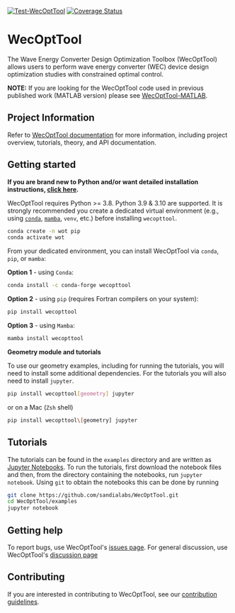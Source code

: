 [![Test-WecOptTool](https://github.com/sandialabs/WecOptTool/actions/workflows/push.yml/badge.svg)](https://github.com/sandialabs/WecOptTool/actions/workflows/push.yml)
[![Coverage Status](https://coveralls.io/repos/github/sandialabs/WecOptTool/badge.svg?branch=main)](https://coveralls.io/github/sandialabs/WecOptTool?branch=main)

# WecOptTool
The Wave Energy Converter Design Optimization Toolbox (WecOptTool) allows users to perform wave energy converter (WEC) device design optimization studies with constrained optimal control.

**NOTE:** If you are looking for the WecOptTool code used in previous published work (MATLAB version) please see [WecOptTool-MATLAB](https://github.com/SNL-WaterPower/WecOptTool-MATLAB).

## Project Information
Refer to [WecOptTool documentation](https://sandialabs.github.io/WecOptTool/) for more information, including project overview, tutorials, theory, and API documentation.

## Getting started
**If you are brand new to Python and/or want detailed installation instructions, [click here](https://github.com/sandialabs/WecOptTool/INSTALLATION.md).**

WecOptTool requires Python >= 3.8. Python 3.9 & 3.10 are supported.
It is strongly recommended you create a dedicated virtual environment (e.g., using [`conda`](https://www.anaconda.com/), [`mamba`](https://mamba.readthedocs.io/en/latest/), `venv`, etc.) before installing `wecopttool`.

```bash
conda create -n wot pip
conda activate wot
```

From your dedicated environment, you can install WecOptTool via `conda`, `pip`, or `mamba`:

**Option 1** - using `Conda`:

```bash
conda install -c conda-forge wecopttool
```

**Option 2** - using `pip` (requires Fortran compilers on your system):

```bash
pip install wecopttool
```

**Option 3** - using `Mamba`:

```bash
mamba install wecopttool
```

**Geometry module and tutorials**

To use our geometry examples, including for running the tutorials, you will need to install some additional dependencies. 
For the tutorials you will also need to install `jupyter`. 

```bash
pip install wecopttool[geometry] jupyter
```

or on a Mac (`Zsh` shell)

```bash
pip install wecopttool\[geometry] jupyter
```

## Tutorials
The tutorials can be found in the `examples` directory and are written as [Jupyter Notebooks](https://jupyter.org/).
To run the tutorials, first download the notebook files and then, from the directory containing the notebooks, run `jupyter notebook`.
Using `git` to obtain the notebooks this can be done by running

```bash
git clone https://github.com/sandialabs/WecOptTool.git
cd WecOptTool/examples
jupyter notebook
```

## Getting help
To report bugs, use WecOptTool's [issues page](https://github.com/sandialabs/WecOptTool/issues).
For general discussion, use WecOptTool's [discussion page](https://github.com/sandialabs/WecOptTool/discussions)

## Contributing
If you are interested in contributing to WecOptTool, see our [contribution guidelines](https://github.com/sandialabs/WecOptTool/blob/main/.github/CONTRIBUTING.md).
